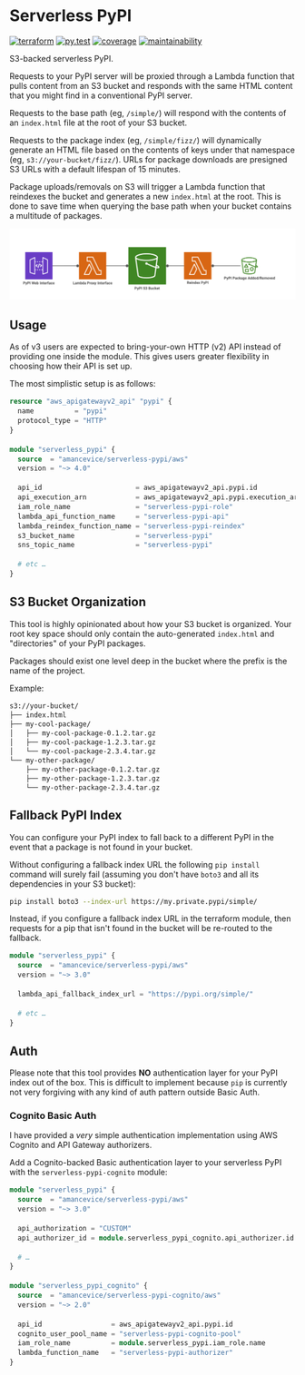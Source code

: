 # Serverless PyPI

[![terraform](https://img.shields.io/github/v/tag/amancevice/terraform-aws-serverless-pypi?color=62f&label=version&logo=terraform&style=flat-square)](https://registry.terraform.io/modules/amancevice/serverless-pypi/aws)
[![py.test](https://img.shields.io/github/workflow/status/amancevice/terraform-aws-serverless-pypi/py.test?logo=github&style=flat-square)](https://github.com/amancevice/terraform-aws-serverless-pypi/actions)
[![coverage](https://img.shields.io/codeclimate/coverage/amancevice/terraform-aws-serverless-pypi?logo=code-climate&style=flat-square)](https://codeclimate.com/github/amancevice/terraform-aws-serverless-pypi/test_coverage)
[![maintainability](https://img.shields.io/codeclimate/maintainability/amancevice/terraform-aws-serverless-pypi?logo=code-climate&style=flat-square)](https://codeclimate.com/github/amancevice/terraform-aws-serverless-pypi/maintainability)

S3-backed serverless PyPI.

Requests to your PyPI server will be proxied through a Lambda function that pulls content from an S3 bucket and responds with the same HTML content that you might find in a conventional PyPI server.

Requests to the base path (eg, `/simple/`) will respond with the contents of an `index.html` file at the root of your S3 bucket.

Requests to the package index (eg, `/simple/fizz/`) will dynamically generate an HTML file based on the contents of keys under that namespace (eg, `s3://your-bucket/fizz/`). URLs for package downloads are presigned S3 URLs with a default lifespan of 15 minutes.

Package uploads/removals on S3 will trigger a Lambda function that reindexes the bucket and generates a new `index.html` at the root. This is done to save time when querying the base path when your bucket contains a multitude of packages.

![Serverless PyPI](./docs/serverless-pypi.png)

## Usage

As of v3 users are expected to bring-your-own HTTP (v2) API instead of providing one inside the module. This gives users greater flexibility in choosing how their API is set up.

The most simplistic setup is as follows:

```terraform
resource "aws_apigatewayv2_api" "pypi" {
  name          = "pypi"
  protocol_type = "HTTP"
}

module "serverless_pypi" {
  source  = "amancevice/serverless-pypi/aws"
  version = "~> 4.0"

  api_id                       = aws_apigatewayv2_api.pypi.id
  api_execution_arn            = aws_apigatewayv2_api.pypi.execution_arn
  iam_role_name                = "serverless-pypi-role"
  lambda_api_function_name     = "serverless-pypi-api"
  lambda_reindex_function_name = "serverless-pypi-reindex"
  s3_bucket_name               = "serverless-pypi"
  sns_topic_name               = "serverless-pypi"

  # etc …
}
```

## S3 Bucket Organization

This tool is highly opinionated about how your S3 bucket is organized. Your root key space should only contain the auto-generated `index.html` and "directories" of your PyPI packages.

Packages should exist one level deep in the bucket where the prefix is the name of the project.

Example:

```
s3://your-bucket/
├── index.html
├── my-cool-package/
│   ├── my-cool-package-0.1.2.tar.gz
│   ├── my-cool-package-1.2.3.tar.gz
│   └── my-cool-package-2.3.4.tar.gz
└── my-other-package/
    ├── my-other-package-0.1.2.tar.gz
    ├── my-other-package-1.2.3.tar.gz
    └── my-other-package-2.3.4.tar.gz
```

## Fallback PyPI Index

You can configure your PyPI index to fall back to a different PyPI in the event that a package is not found in your bucket.

Without configuring a fallback index URL the following `pip install` command will surely fail (assuming you don't have `boto3` and all its dependencies in your S3 bucket):

```bash
pip install boto3 --index-url https://my.private.pypi/simple/
```

Instead, if you configure a fallback index URL in the terraform module, then requests for a pip that isn't found in the bucket will be re-routed to the fallback.

```terraform
module "serverless_pypi" {
  source  = "amancevice/serverless-pypi/aws"
  version = "~> 3.0"

  lambda_api_fallback_index_url = "https://pypi.org/simple/"

  # etc …
}
```

## Auth

Please note that this tool provides **NO** authentication layer for your PyPI index out of the box. This is difficult to implement because `pip` is currently not very forgiving with any kind of auth pattern outside Basic Auth.

### Cognito Basic Auth

I have provided a _very_ simple authentication implementation using AWS Cognito and API Gateway authorizers.

Add a Cognito-backed Basic authentication layer to your serverless PyPI with the `serverless-pypi-cognito` module:

```terraform
module "serverless_pypi" {
  source  = "amancevice/serverless-pypi/aws"
  version = "~> 3.0"

  api_authorization = "CUSTOM"
  api_authorizer_id = module.serverless_pypi_cognito.api_authorizer.id

  # …
}

module "serverless_pypi_cognito" {
  source  = "amancevice/serverless-pypi-cognito/aws"
  version = "~> 2.0"

  api_id                 = aws_apigatewayv2_api.pypi.id
  cognito_user_pool_name = "serverless-pypi-cognito-pool"
  iam_role_name          = module.serverless_pypi.iam_role.name
  lambda_function_name   = "serverless-pypi-authorizer"
}
```
